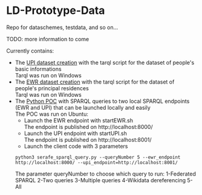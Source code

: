 # LD-Prototype-Data
Repo for dataschemes, testdata, and so on...

TODO: more information to come

Currently contains: 
- The [UPI dataset creation](UC-Serafe/UPI-Dataset-fiction) with the tarql script for the dataset of people's basic informations  
    Tarql was run on Windows
- The [EWR dataset creation](UC-Serafe/EWR-Dataset-fiction) with the tarql script for the dataset of people's principal residences  
    Tarql was run on Windows
- The [Python POC](UC-Serafe/client-POC) with SPARQL queries to two local SPARQL endpoints (EWR and UPI) that can be launched locally and easily  
    The POC was run on Ubuntu:
    - Launch the EWR endpoint with startEWR.sh  
    The endpoint is published on http://localhost:8000/  
    - Launch the UPI endpoint with startUPI.sh  
    The endpoint is published on http://localhost:8001/
    - Launch the client code with 3 parameters
    ```
    python3 serafe_sparql_query.py --queryNumber 5 --ewr_endpoint http://localhost:8000/ --upi_endpoint=http://localhost:8001/
    ```
    The parameter queryNumber to choose which query to run: 1-Federated SPARQL 2-Two queries 3-Multiple queries 4-Wikidata dereferencing 5-All
